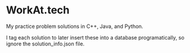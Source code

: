 # WorkAt.tech
My practice problem solutions in C++, Java, and Python.

I  tag each solution to later insert these into a database programatically, so ignore the solution_info.json file.
